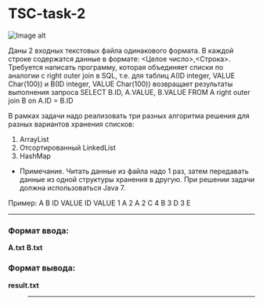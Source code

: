 # TSC-task-2
![Image alt](http://publishernews.ru/images/PressReleases/press_r_34E7C198-ED6D-4243-B3E4-12882A5A701A.jpg)

Даны 2 входных текстовых файла одинакового формата. В каждой строке содержатся данные в формате: <Целое число>,<Строка>.
Требуется написать программу, которая объединяет списки по аналогии с right outer join в SQL, 
т.е. для таблиц 
	  A(ID integer, VALUE Char(100)) 
	и B(ID integer, VALUE Char(100)) 
возвращает результаты выполнения запроса
	SELECT B.ID, A.VALUE, B.VALUE
	  FROM A right outer join B on A.ID = B.ID

В рамках задачи надо реализовать три разных алгоритма решения для разных вариантов хранения списков:
1. ArrayList
2. Отсортированный LinkedList
3. HashMap
 
* Примечание. Читать данные из файла надо 1 раз, затем передавать данные из одной структуры хранения в другую.
При решении задачи должна использоваться Java 7.

Пример:
A			B
ID	VALUE		ID	VALUE
1	A		2	A
2	C		4	B
3	D		3	E

_____________________________________________________________________________________________________
### Формат ввода:
**A.txt**
**B.txt**

### Формат вывода:
**result.txt**
>_____________________________________________________________________________________________________
